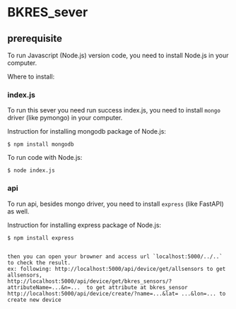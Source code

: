 # BKRES_sever
## prerequisite
To run Javascript (Node.js) version code, you need to install Node.js in your computer.

Where to install:

### index.js
To run this sever you need run success index.js, you need to install `mongo` driver (like pymongo) in your computer. 

Instruction for installing mongodb package of Node.js:

```shell
$ npm install mongodb
```


To run code with Node.js:
```shell
$ node index.js
```

### api

To run api, besides mongo driver, you need to install `express` (like FastAPI) as well.

Instruction for installing express package of Node.js:

```shell
$ npm install express
```

```

then you can open your browner and access url `localhost:5000/../..` to check the result.
ex: following: http://localhost:5000/api/device/get/allsensors to get allsensors,
http://localhost:5000/api/device/get/bkres_sensors/?attributeName=...&n=...  to get attribute at bkres_sensor
http://localhost:5000/api/device/create/?name=...&lat= ...&lon=... to create new device
